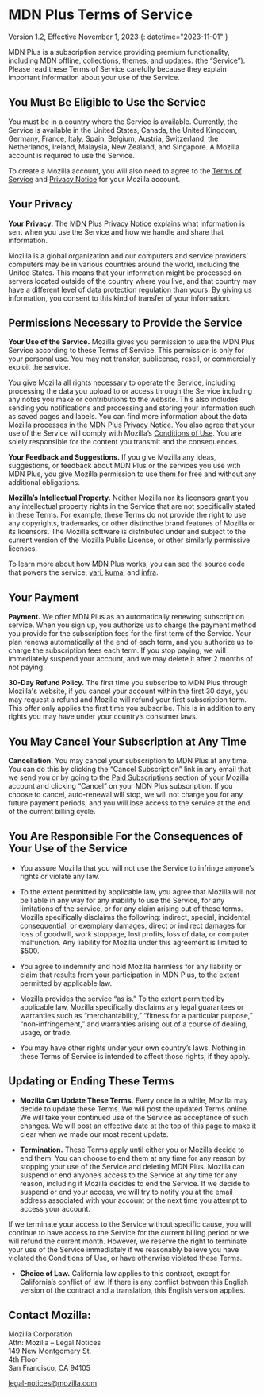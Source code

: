 # MDN Plus Terms of Service

Version 1.2, Effective November 1, 2023
{: datetime="2023-11-01" }

MDN Plus is a subscription service providing premium functionality, including MDN offline, collections, themes, and updates. (the “Service”). Please read these Terms of Service carefully because they explain important information about your use of the Service.

## You Must Be Eligible to Use the Service

You must be in a country where the Service is available. Currently, the Service is available in the United States, Canada, the United Kingdom, Germany, France, Italy, Spain, Belgium, Austria, Switzerland, the Netherlands, Ireland, Malaysia, New Zealand, and Singapore. A Mozilla account is required to use the Service.

To create a Mozilla account, you will also need to agree to the [Terms of Service](https://www.mozilla.org/about/legal/terms/services/) and [Privacy Notice](https://www.mozilla.org/privacy/mozilla-accounts/) for your Mozilla account.

## Your Privacy

__Your Privacy.__ The [MDN Plus Privacy Notice](https://www.mozilla.org/privacy/mdn-plus/) explains what information is sent when you use the Service and how we handle and share that information.

Mozilla is a global organization and our computers and service providers’ computers may be in various countries around the world, including the United States. This means that your information might be processed on servers located outside of the country where you live, and that country may have a different level of data protection regulation than yours. By giving us information, you consent to this kind of transfer of your information.

## Permissions Necessary to Provide the Service

__Your Use of the Service.__ Mozilla gives you permission to use the MDN Plus Service according to these Terms of Service. This permission is only for your personal use. You may not transfer, sublicense, resell, or commercially exploit the service.

You give Mozilla all rights necessary to operate the Service, including processing the data you upload to or access through the Service including any notes you make or contributions to the website. This also includes sending you notifications and processing and storing your information such as saved pages and labels. You can find more information about the data Mozilla processes in the [MDN Plus Privacy Notice](https://www.mozilla.org/privacy/mdn-plus/).
You also agree that your use of the Service will comply with Mozilla’s [Conditions of Use](https://www.mozilla.org/about/legal/acceptable-use/). You are solely responsible for the content you transmit and the consequences.

__Your Feedback and Suggestions.__ If you give Mozilla any ideas, suggestions, or feedback about MDN Plus or the services you use with MDN Plus, you give Mozilla permission to use them for free and without any additional obligations.

__Mozilla’s Intellectual Property.__ Neither Mozilla nor its licensors grant you any intellectual property rights in the Service that are not specifically stated in these Terms. For example, these Terms do not provide the right to use any copyrights, trademarks, or other distinctive brand features of Mozilla or its licensors. The Mozilla software is distributed under and subject to the current version of the Mozilla Public License, or other similarly permissive licenses.

To learn more about how MDN Plus works, you can see the source code that powers the service, [yari](https://github.com/mdn/yari), [kuma](https://github.com/mdn/kuma), and [infra](https://github.com/mdn/infra).

## Your Payment

__Payment.__ We offer MDN Plus as an automatically renewing subscription service. When you sign up, you authorize us to charge the payment method you provide for the subscription fees for the first term of the Service. Your plan renews automatically at the end of each term, and you authorize us to charge the subscription fees each term. If you stop paying, we will immediately suspend your account, and we may delete it after 2 months of not paying.

__30-Day Refund Policy.__ The first time you subscribe to MDN Plus through Mozilla's website, if you cancel your account within the first 30 days, you may request a refund and Mozilla will refund your first subscription term. This offer only applies the first time you subscribe. This is in addition to any rights you may have under your country’s consumer laws.

## You May Cancel Your Subscription at Any Time

__Cancellation.__ You may cancel your subscription to MDN Plus at any time. You can do this by clicking the “Cancel Subscription” link in any email that we send you or by going to the [Paid Subscriptions](https://subscriptions.firefox.com) section of your Mozilla account and clicking “Cancel” on your MDN Plus subscription. If you choose to cancel, auto-renewal will stop, we will not charge you for any future payment periods, and you will lose access to the service at the end of the current billing cycle.

## You Are Responsible For the Consequences of Your Use of the Service

* You assure Mozilla that you will not use the Service to infringe anyone’s rights or violate any law.

* To the extent permitted by applicable law, you agree that Mozilla will not be liable in any way for any inability to use the Service, for any limitations of the service, or for any claim arising out of these terms. Mozilla specifically disclaims the following: indirect, special, incidental, consequential, or exemplary damages, direct or indirect damages for loss of goodwill, work stoppage, lost profits, loss of data, or computer malfunction. Any liability for Mozilla under this agreement is limited to $500.

* You agree to indemnify and hold Mozilla harmless for any liability or claim that results from your participation in MDN Plus, to the extent permitted by applicable law.

* Mozilla provides the service “as is.” To the extent permitted by applicable law, Mozilla specifically disclaims any legal guarantees or warranties such as “merchantability,” “fitness for a particular purpose,” “non-infringement,” and warranties arising out of a course of dealing, usage, or trade.

* You may have other rights under your own country’s laws. Nothing in these Terms of Service is intended to affect those rights, if they apply.

## Updating or Ending These Terms

* __Mozilla Can Update These Terms.__ Every once in a while, Mozilla may decide to update these Terms. We will post the updated Terms online. We will take your continued use of the Service as acceptance of such changes. We will post an effective date at the top of this page to make it clear when we made our most recent update.

* __Termination.__ These Terms apply until either you or Mozilla decide to end them. You can choose to end them at any time for any reason by stopping your use of the Service and deleting MDN Plus. Mozilla can suspend or end anyone’s access to the Service at any time for any reason, including if Mozilla decides to end the Service. If we decide to suspend or end your access, we will try to notify you at the email address associated with your account or the next time you attempt to access your account.

If we terminate your access to the Service without specific cause, you will continue to have access to the Service for the current billing period or we will refund the current month. However, we reserve the right to terminate your use of the Service immediately if we reasonably believe you have violated the Conditions of Use, or have otherwise violated these Terms.

* __Choice of Law.__ California law applies to this contract, except for California’s conflict of law. If there is any conflict between this English version of the contract and a translation, this English version applies.

## Contact Mozilla:

Mozilla Corporation  
Attn: Mozilla – Legal Notices  
149 New Montgomery St.  
4th Floor  
San Francisco, CA 94105  

legal-notices@mozilla.com
